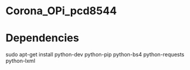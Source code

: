# Corona_OPi_pcd8544

# Dependencies

sudo apt-get install python-dev python-pip python-bs4 python-requests python-lxml
